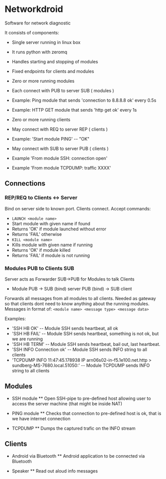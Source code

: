 Networkdroid
============

Software for network diagnostic 

It consists of components:
* Single server running in linux box
 * It runs python with zeromq
 * Handles starting and stopping of modules
 * Fixed endpoints for clients and modules
 
* Zero or more running modules
 * Each connect with PUB to server SUB ( modules )
 * Example: Ping module that sends 'connection to 8.8.8.8 ok' every 0.5s
 * Example: HTTP GET module that sends 'http get ok' every 1s
 
* Zero or more running clients
* May connect with REQ to server REP ( clients )
 * Example: 'Start module PING' -- "OK"
* May connect with SUB to server PUB ( clients )
 * Example 'From module SSH: connection open'
 * Example 'From module TCPDUMP: traffic XXXX'


## Connections


### REP/REQ to Clients <-> Server

Bind on server side to known port. Clients connect. Accept commands:
 * ```LAUNCH <module name> ```
  * Start module with given name if found
  * Returns 'OK' if module launched without error
  * Returns 'FAIL' otherwise
 * ``` KILL <module name> ```
  * Kills module with given name if running
   * Returns 'OK' if module killed
   * Returns 'FAIL' if module is not running 

### Modules PUB to Clients SUB
Server acts as Forwarder SUB->PUB for Modules to talk Clients
* Module PUB -> SUB (bind) server PUB (bind) -> SUB client

Forwards all messages from all modules to all clients. Needed as gateway so that clients dont need to know anything about the running modules. Messages in format of:
```<module name> <message type> <message data>```

Examples:
* 'SSH HB OK' -- Module SSH sends heartbeat, all ok
* 'SSH HB FAIL' -- Module SSH sends heartbeat, something is not ok, but we are running
* 'SSH HB TERM' -- Module SSH sends heartbeat, bail out, last heartbeat.
* 'SSH INFO Connection ok' -- Module SSH sends INFO string to all clients
* 'TCPDUMP INFO 11:47:45.178938 IP arn06s02-in-f5.1e100.net.http > sundberg-MS-7680.local.51050:' -- Module TCPDUMP sends INFO string to all clients 



## Modules
* SSH module
** Open SSH-pipe to pre-defined host allowing user to access the server machine (that might be inside NAT)

* PING module
** Checks that connection to pre-defined host is ok, that is we have internet connection

* TCPDUMP
** Dumps the captured trafic on the INFO stream

## Clients
* Android via Bluetooth
** Android application to be connected via Bluetooth

* Speaker
** Read out aloud info messages




